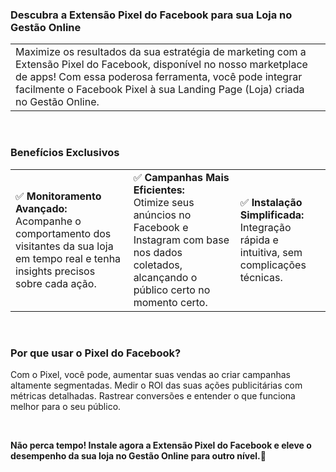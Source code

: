 ### Descubra a Extensão Pixel do Facebook para sua Loja no Gestão Online

| | |
|-|-|
|Maximize os resultados da sua estratégia de marketing com a Extensão Pixel do Facebook, disponível no nosso marketplace de apps! Com essa poderosa ferramenta, você pode integrar facilmente o Facebook Pixel à sua Landing Page (Loja) criada no Gestão Online.|![]() |

<br>

### Benefícios Exclusivos

| | | |
|-|-|-|
|✅ **Monitoramento Avançado:**<br>Acompanhe o comportamento dos visitantes da sua loja em tempo real e tenha insights precisos sobre cada ação.|✅ **Campanhas Mais Eficientes:**<br>Otimize seus anúncios no Facebook e Instagram com base nos dados coletados, alcançando o público certo no momento certo.|✅ **Instalação Simplificada:**<br>Integração rápida e intuitiva, sem complicações técnicas.|

<br>

### Por que usar o Pixel do Facebook?

Com o Pixel, você pode, aumentar suas vendas ao criar campanhas altamente segmentadas. Medir o ROI das suas ações publicitárias com métricas detalhadas. Rastrear conversões e entender o que funciona melhor para o seu público.

<br>

**Não perca tempo! Instale agora a Extensão Pixel do Facebook e eleve o desempenho da sua loja no Gestão Online para outro nível.🚀**